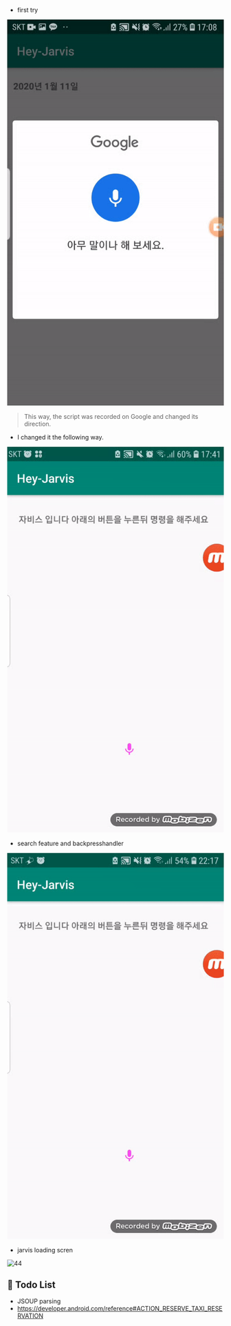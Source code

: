 


- first try

![11](1.gif)
>This way, the script was recorded on Google and changed its direction.

- I changed it the following way.

![22](2.gif)

- search feature and backpresshandler 

![33](3.gif)

- jarvis loading scren

![44](./loading.gif)

## 👀 Todo List
* JSOUP parsing 
* https://developer.android.com/reference#ACTION_RESERVE_TAXI_RESERVATION
